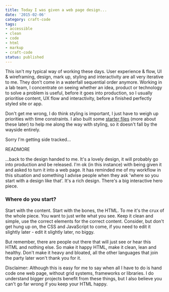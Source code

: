 ```yaml
---
title: Today I was given a web page design...
date: '2015-02-06'
category: craft-code
tags:
- accessible
- clean
- code
- html
- markup
- craft-code
status: published
---
```


This isn't my typical way of working these days. User experience & flow, UI & wireframing, design, mark up, styling and interactivity are all very iterative to me. They don't come in a waterfall sequential order anymore. Working in a lab team, I concentrate on seeing whether an idea, product or technology to solve a problem is useful, before it goes into production, so I usually prioritise content, UX flow and interactivity, before a finished perfectly styled site or app.

Don't get me wrong, I do think styling is important, I just have to weigh up priorities with time constraints. I also built some <a href="http://white-paper.herokuapp.com/" rel="external">starter files</a> (more about these later) to help me along the way with styling, so it doesn't fall by the wayside entirely.

Sorry I'm getting side tracked...

READMORE

...back to the design handed to me. It's a lovely design, it will probably go into production and be released. I'm ok (in this instance) with being given it and asked to turn it into a web page. It has reminded me of my workflow in this situation and something I advise people when they ask 'where so you start with a design like that'. It's a rich design. There's a big interactive hero piece.

<h3>Where do you start?</h3>

Start with the content. Start with the bones, the HTML. To me it's the crux of the whole piece. You want to just write what you see. Keep it clean and simple, use the correct elements for the correct content. Consider, but don't get hung up on, the CSS and JavaScript to come, if you need to edit it slightly later - edit it slightly later, no biggy.

<p data-pullquote-top="So make it happy HTML, make it clean, lean and healthy.">But remember, there are people out there that will just see or hear this HTML and nothing else. So make it happy HTML, make it clean, lean and healthy. Don't make it heavy and bloated, all the other languages that join the party later won't thank you for it.</p>

Disclaimer: Although this is easy for me to say when all I have to do is hand code one web page, without grid systems, frameworks or libraries. I do understand bigger projects benefit from these things, but I also believe you can't go far wrong if you keep your HTML happy.
